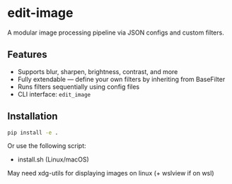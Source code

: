 # edit-image

A modular image processing pipeline via JSON configs and custom filters.

## Features

- Supports blur, sharpen, brightness, contrast, and more
- Fully extendable — define your own filters by inheriting from BaseFilter
- Runs filters sequentially using config files
- CLI interface: `edit_image`

## Installation

```bash
pip install -e .
```

Or use the following script:

- install.sh (Linux/macOS)

May need xdg-utils for displaying images on linux (+ wslview if on wsl)

